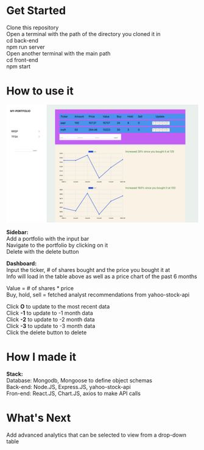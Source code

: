 # Get Started
Clone this repository <br/>
Open a terminal with the path of the directory you cloned it in <br/>
cd back-end <br/>
npm run server <br/>
Open another terminal with the main path<br/>
cd front-end <br/>
npm start <br/>

# How to use it

![image](https://github.com/albertnguyentran/my-portfolio/blob/main/myportfolio.png)

**Sidebar:** <br/>
Add a portfolio with the input bar <br/>
Navigate to the portfolio by clicking on it <br/>
Delete with the delete button <br/>


**Dashboard:** <br/>
Input the ticker, # of shares bought and the price you bought it at <br/>
Info will load in the table above as well as a price chart of the past 6 months <br/>

Value = # of shares * price <br/>
Buy, hold, sell = fetched analyst recommendations from yahoo-stock-api <br/>

Click **O** to update to the most recent data <br/>
Click **-1** to update to -1 month data <br/>
Click **-2** to update to -2 month data <br/>
Click **-3** to update to -3 month data <br/>
Click the delete button to delete <br/>

# How I made it

**Stack:** <br/>
Database: Mongodb, Mongoose to define object schemas <br/>
Back-end: Node.JS, Express.JS, yahoo-stock-api <br/>
Fron-end: React.JS, Chart.JS, axios to make API calls <br/>

# What's Next

Add advanced analytics that can be selected to view from a drop-down table


